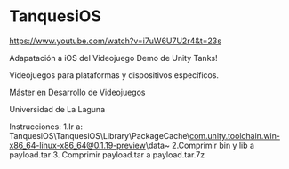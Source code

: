 # TanquesiOS

https://www.youtube.com/watch?v=i7uW6U7U2r4&t=23s

Adapatación a iOS del Videojuego Demo de Unity Tanks!

Videojuegos para plataformas y dispositivos específicos.

Máster en Desarrollo de Videojuegos

Universidad de La Laguna

Instrucciones: 
1.Ir a:
TanquesiOS\TanquesiOS\Library\PackageCache\com.unity.toolchain.win-x86_64-linux-x86_64@0.1.19-preview\data~
2.Comprimir bin y lib a payload.tar
3. Comprimir payload.tar a payload.tar.7z
 
